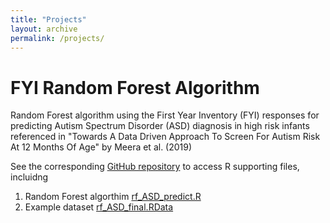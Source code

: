 ```yaml
---
title: "Projects"
layout: archive
permalink: /projects/
---
```


# FYI Random Forest Algorithm
Random Forest algorithm using the First Year Inventory (FYI) responses for predicting Autism Spectrum Disorder (ASD) diagnosis in high risk infants referenced in "Towards A Data Driven Approach To Screen For Autism Risk At 12 Months Of Age" by Meera et al. (2019)

See the corresponding [GitHub repository](https://github.com/kmdono02/FYI_Random_Forest) to access R supporting files, incluidng
1) Random Forest algorthim [rf_ASD_predict.R](https://github.com/kmdono02/FYI_Random_Forest/blob/master/rf_ASD_predict.R)
2) Example dataset [rf_ASD_final.RData](https://github.com/kmdono02/FYI_Random_Forest/blob/master/rf_ASD_final.RData)
